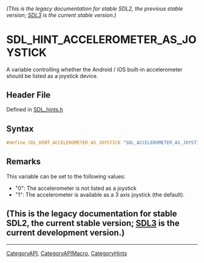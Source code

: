 ###### (This is the legacy documentation for stable SDL2, the previous stable version; [SDL3](https://wiki.libsdl.org/SDL3/) is the current stable version.)
# SDL_HINT_ACCELEROMETER_AS_JOYSTICK

A variable controlling whether the Android / iOS built-in accelerometer should be listed as a joystick device.

## Header File

Defined in [SDL_hints.h](https://github.com/libsdl-org/SDL/blob/SDL2/include/SDL_hints.h)

## Syntax

```c
#define SDL_HINT_ACCELEROMETER_AS_JOYSTICK "SDL_ACCELEROMETER_AS_JOYSTICK"
```

## Remarks

This variable can be set to the following values:

- "0": The accelerometer is not listed as a joystick
- "1": The accelerometer is available as a 3 axis joystick (the default).

## (This is the legacy documentation for stable SDL2, the current stable version; [SDL3](https://wiki.libsdl.org/SDL3/) is the current development version.)



----
[CategoryAPI](CategoryAPI), [CategoryAPIMacro](CategoryAPIMacro), [CategoryHints](CategoryHints)


